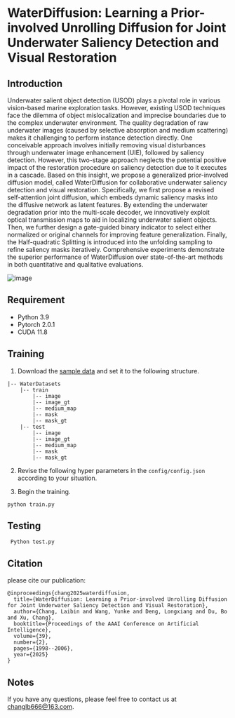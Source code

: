 # WaterDiffusion: Learning a Prior-involved Unrolling Diffusion for Joint Underwater Saliency Detection and Visual Restoration

## Introduction
Underwater salient object detection (USOD) plays a pivotal role in various vision-based marine exploration tasks. However, existing USOD techniques face the dilemma of object mislocalization and imprecise boundaries due to the complex underwater environment. The quality degradation of raw underwater images (caused by selective absorption and medium scattering) makes it challenging to perform instance detection directly. One conceivable approach involves initially removing visual disturbances through underwater image enhancement (UIE), followed by saliency detection. However, this two-stage approach neglects the potential positive impact of the restoration procedure on saliency detection due to it executes in a cascade. Based on this insight, we propose a generalized prior-involved diffusion model, called WaterDiffusion for collaborative underwater saliency detection and visual restoration. Specifically, we first propose a revised self-attention joint diffusion, which embeds dynamic saliency masks into the diffusive network as latent features. By extending the underwater degradation prior into the multi-scale decoder, we innovatively exploit optical transmission maps to aid in localizing underwater salient objects. Then, we further design a gate-guided binary indicator to select either normalized or original channels for improving feature generalization. Finally, the Half-quadratic Splitting is introduced into the unfolding sampling to refine saliency masks iteratively. Comprehensive experiments demonstrate the superior performance of WaterDiffusion over state-of-the-art methods in both quantitative and qualitative evaluations.

![image](https://github.com/user-attachments/assets/e1250a0c-462b-48be-9df2-aa1e3213adf4)

## Requirement
* Python 3.9
* Pytorch 2.0.1
* CUDA 11.8

## Training
1. Download the [sample data](https://drive.google.com/file/d/1yClKFejFLiB_k7wY_-2If0GJ30SZiKQE/view?usp=drive_link) and set it to the following structure.

```
|-- WaterDatasets
    |-- train
        |-- image 
        |-- image_gt  
        |-- medium_map
        |-- mask  
        |-- mask_gt
    |-- test
        |-- image 
        |-- image_gt  
        |-- medium_map
        |-- mask  
        |-- mask_gt
```

2. Revise the following hyper parameters in the `config/config.json` according to your situation.
   
3. Begin the training.

```
python train.py
```

## Testing

```
 Python test.py
```

## Citation
please cite our publication:
```
@inproceedings{chang2025waterdiffusion,
  title={WaterDiffusion: Learning a Prior-involved Unrolling Diffusion for Joint Underwater Saliency Detection and Visual Restoration},
  author={Chang, Laibin and Wang, Yunke and Deng, Longxiang and Du, Bo and Xu, Chang},
  booktitle={Proceedings of the AAAI Conference on Artificial Intelligence},
  volume={39},
  number={2},
  pages={1998--2006},
  year={2025}
}
```

## Notes
If you have any questions, please feel free to contact us at changlb666@163.com.
